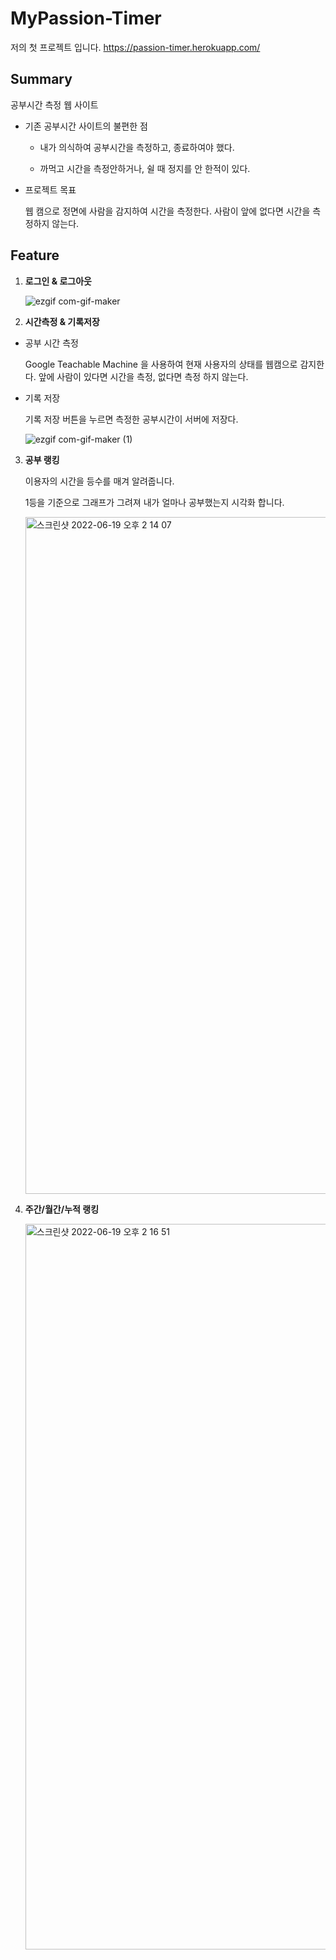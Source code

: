 # MyPassion-Timer

저의 첫 프로젝트 입니다.
https://passion-timer.herokuapp.com/

## Summary

공부시간 측정 웹 사이트 
  - 기존 공부시간 사이트의 불편한 점  
 
    - 내가 의식하여 공부시간을 측정하고, 종료하여야 했다. 
    
    - 까먹고 시간을 측정안하거나, 쉴 때 정지를 안 한적이 있다.
    
  - 프로젝트 목표
  
    웹 캠으로 정면에 사람을 감지하여 시간을 측정한다. 사람이 앞에 없다면 시간을 측정하지 않는다.

## Feature

1. **로그인 & 로그아웃**
   
   ![ezgif com-gif-maker](https://user-images.githubusercontent.com/62373865/174467367-2b27048b-77e8-44d9-8e7d-5280f257e27d.gif)
   

2. **시간측정 & 기록저장**

- 공부 시간 측정 
  
  Google Teachable Machine 을 사용하여 현재 사용자의 상태를 웹캠으로 감지한다. 앞에 사람이 있다면 시간을 측정, 없다면 측정 하지 않는다.

- 기록 저장

  기록 저장 버튼을 누르면 측정한 공부시간이 서버에 저장다.
  
     ![ezgif com-gif-maker (1)](https://user-images.githubusercontent.com/62373865/174467368-08d6631b-92f7-476c-a1f4-9d86fb82212b.gif)
  
3. **공부 랭킹**

   이용자의 시간을 등수를 매겨 알려줍니다.

   1등을 기준으로 그래프가 그려져 내가 얼마나 공부했는지 시각화 합니다.
   
   <img width="1083" alt="스크린샷 2022-06-19 오후 2 14 07" src="https://user-images.githubusercontent.com/62373865/174467385-42b6ffdb-c0dd-4f58-945c-cfa1eda5e39f.png">

4. **주간/월간/누적 랭킹**

    <img width="1161" alt="스크린샷 2022-06-19 오후 2 16 51" src="https://user-images.githubusercontent.com/62373865/174467395-67a75827-6667-4b56-855d-4cc2515d0d0f.png">

